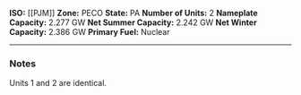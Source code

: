 **ISO:** [[PJM]]
**Zone:** PECO
**State:** PA
**Number of Units:** 2
**Nameplate Capacity:** 2.277 GW
**Net Summer Capacity:** 2.242 GW
**Net Winter Capacity:** 2.386 GW
**Primary Fuel:** Nuclear

---
### Notes
Units 1 and 2 are identical.